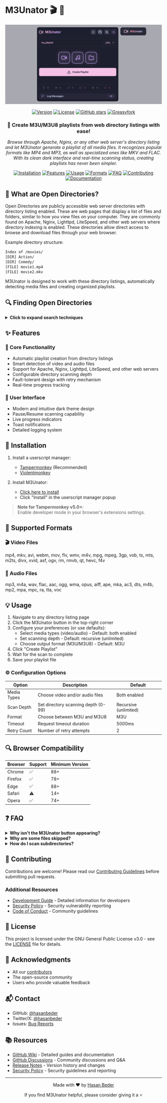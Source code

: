 # M3Unator 🎬 🎵

<div align="center">

![M3Unator Banner](https://raw.githubusercontent.com/hasanbeder/M3Unator/main/screenshots/screenshot.png)

<p align="center">
  <a href="https://github.com/hasanbeder/M3Unator/releases"><img src="https://img.shields.io/badge/version-1.0.1-blue.svg?style=flat-square" alt="Version"></a>
  <a href="LICENSE"><img src="https://img.shields.io/badge/license-GPL--3.0-green.svg?style=flat-square" alt="License"></a>
  <a href="https://github.com/hasanbeder/M3Unator/stargazers"><img src="https://img.shields.io/github/stars/hasanbeder/M3Unator?style=flat-square&color=yellow" alt="GitHub stars"></a>
  <a href="https://greasyfork.org/en/scripts/521593-m3unator-web-directory-playlist-creator"><img src="https://img.shields.io/badge/Greasyfork-Install-red.svg?style=flat-square" alt="Greasyfork"></a>
</p>

<h3>
  <p align="center">🎯 Create M3U/M3U8 playlists from web directory listings with ease!</p>
</h3>

<p align="center"><i>Browse through Apache, Nginx, or any other web server's directory listing and let M3Unator generate a playlist of all media files. It recognizes popular formats like MP4 and MP3, as well as specialized ones like MKV and FLAC. With its clean dark interface and real-time scanning status, creating playlists has never been simpler.</i></p>

<p align="center">
  <a href="#-installation"><img src="https://img.shields.io/badge/-Installation-2ea44f?style=for-the-badge" alt="Installation"></a>
  <a href="#-features"><img src="https://img.shields.io/badge/-Features-blue?style=for-the-badge" alt="Features"></a>
  <a href="#-usage"><img src="https://img.shields.io/badge/-Usage-orange?style=for-the-badge" alt="Usage"></a>
  <a href="#-supported-formats"><img src="https://img.shields.io/badge/-Formats-red?style=for-the-badge" alt="Formats"></a>
  <a href="#-faq"><img src="https://img.shields.io/badge/-FAQ-purple?style=for-the-badge" alt="FAQ"></a>
  <a href="#-contributing"><img src="https://img.shields.io/badge/-Contributing-yellow?style=for-the-badge" alt="Contributing"></a>
  <a href="https://github.com/hasanbeder/M3Unator/wiki"><img src="https://img.shields.io/badge/-Documentation-gray?style=for-the-badge" alt="Documentation"></a>
</p>

</div>

## 📖 What are Open Directories?

Open Directories are publicly accessible web server directories with directory listing enabled. These are web pages that display a list of files and folders, similar to how you view files on your computer. They are commonly found on Apache, Nginx, Lighttpd, LiteSpeed, and other web servers where directory indexing is enabled. These directories allow direct access to browse and download files through your web browser.

Example directory structure:
```plaintext
Index of /movies/
[DIR] Action/
[DIR] Comedy/
[FILE] movie1.mp4
[FILE] movie2.mkv
```

M3Unator is designed to work with these directory listings, automatically detecting media files and creating organized playlists.

## 🔍 Finding Open Directories

<details>
<summary><b>Click to expand search techniques</b></summary>

### Basic Search Syntax
```
intitle:"index of" "parent directory"
```

### For Video Content
```
intitle:"index of" (mp4|mkv|avi|mov) -inurl:(jsp|pl|php|html|aspx)
```

### For Audio Content
```
intitle:"index of" (mp3|flac|m4a|wav) -html -htm -php -asp
```

### For Specific Content
```
intitle:"index of" "your search term" (mp4|mkv) -html
```

**Understanding the Search Operators:**
- `intitle:"index of"` - Finds pages with "index of" in their title
- `"parent directory"` - Common text found on directory listing pages
- `-inurl:(jsp|pl|php|html|aspx)` - Excludes dynamic pages
- `(mp4|mkv|avi|mov)` - Searches for specific file types

</details>

## ✨ Features

### 🎯 Core Functionality
- Automatic playlist creation from directory listings
- Smart detection of video and audio files
- Support for Apache, Nginx, Lighttpd, LiteSpeed, and other web servers
- Configurable directory scanning depth
- Fault-tolerant design with retry mechanism
- Real-time progress tracking

### 🎨 User Interface
- Modern and intuitive dark theme design
- Pause/Resume scanning capability
- Live progress indicators
- Toast notifications
- Detailed logging system

## 🚀 Installation

1. Install a userscript manager:
   - [Tampermonkey](https://www.tampermonkey.net/) (Recommended)
   - [Violentmonkey](https://violentmonkey.github.io/)

2. Install M3Unator:
   - [Click here to install](https://raw.githubusercontent.com/hasanbeder/M3Unator/main/M3Unator.user.js)
   - Click "Install" in the userscript manager popup

> **Note for Tampermonkey v5.0+**:  
> Enable developer mode in your browser's extensions settings.

## 📁 Supported Formats

### 🎬 Video Files
mp4, mkv, avi, webm, mov, flv, wmv, m4v, mpg, mpeg, 
3gp, vob, ts, mts, m2ts, divx, xvid, asf, ogv, rm, 
rmvb, qt, hevc, f4v

### 🎵 Audio Files
mp3, m4a, wav, flac, aac, ogg, wma, opus, aiff, ape, 
mka, ac3, dts, m4b, mp2, mpa, mpc, ra, tta, voc

## 💡 Usage

1. Navigate to any directory listing page
2. Click the M3Unator button in the top-right corner
3. Configure your preferences (or use defaults):
   - Select media types (video/audio) - Default: both enabled
   - Set scanning depth - Default: recursive (unlimited)
   - Choose output format (M3U/M3U8) - Default: M3U
4. Click "Create Playlist"
5. Wait for the scan to complete
6. Save your playlist file

### ⚙️ Configuration Options

| Option | Description | Default |
|--------|-------------|---------|
| Media Types | Choose video and/or audio files | Both enabled |
| Scan Depth | Set directory scanning depth (0-99) | Recursive (unlimited) |
| Format | Choose between M3U and M3U8 | M3U |
| Timeout | Request timeout duration | 5000ms |
| Retry Count | Number of retry attempts | 2 |

## 🔍 Browser Compatibility

| Browser | Support | Minimum Version |
|---------|---------|----------------|
| Chrome | ✅ | 88+ |
| Firefox | ✅ | 78+ |
| Edge | ✅ | 88+ |
| Safari | ⚠️ | 14+ |
| Opera | ✅ | 74+ |

## ❓ FAQ

<details>
<summary><b>Why isn't the M3Unator button appearing?</b></summary>
Ensure you're on a directory listing page and your userscript manager is enabled.
</details>

<details>
<summary><b>Why are some files skipped?</b></summary>
Files might be unsupported formats or inaccessible. Check the log for details.
</details>

<details>
<summary><b>How do I scan subdirectories?</b></summary>
Enable recursive scanning and set your desired depth in the settings.
</details>

## 🤝 Contributing

Contributions are welcome! Please read our [Contributing Guidelines](CONTRIBUTING.md) before submitting pull requests.

### Additional Resources
- [Development Guide](DEVELOPMENT.md) - Detailed information for developers
- [Security Policy](SECURITY.md) - Security vulnerability reporting
- [Code of Conduct](CODE_OF_CONDUCT.md) - Community guidelines

## 📄 License

This project is licensed under the GNU General Public License v3.0 - see the [LICENSE](LICENSE) file for details.

## 🙏 Acknowledgments

- All our [contributors](https://github.com/hasanbeder/M3Unator/graphs/contributors)
- The open-source community
- Users who provide valuable feedback

## 📬 Contact

- GitHub: [@hasanbeder](https://github.com/hasanbeder)
- Twitter/X: [@hasanbeder](https://twitter.com/hasanbeder)
- Issues: [Bug Reports](https://github.com/hasanbeder/M3Unator/issues)

## 📚 Resources

- [GitHub Wiki](https://github.com/hasanbeder/M3Unator/wiki) - Detailed guides and documentation
- [GitHub Discussions](https://github.com/hasanbeder/M3Unator/discussions) - Community discussions and Q&A
- [Release Notes](CHANGELOG.md) - Version history and changes
- [Security Policy](SECURITY.md) - Security guidelines and reporting

---

<div align="center">
Made with ❤️ by <a href="https://github.com/hasanbeder">Hasan Beder</a>

If you find M3Unator helpful, please consider giving it a ⭐
</div> 